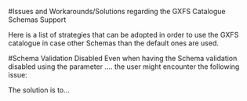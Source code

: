 #Issues and Workarounds/Solutions regarding the GXFS Catalogue Schemas Support

Here is a list of strategies that can be adopted in order to use the GXFS catalogue in case other Schemas than the default ones are used.

#Schema Validation Disabled
Even when having the Schema validation disabled using the parameter ....
the user might encounter the following issue:

The solution is to...
